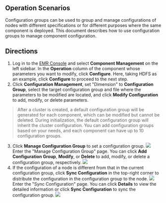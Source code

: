 ## Operation Scenarios
Configuration groups can be used to group and manage configurations of nodes with different specifications or for different purposes where the same component is deployed. This document describes how to use configuration groups to manage component configuration.

## Directions
1. Log in to the [EMR Console](https://console.cloud.tencent.com/emr) and select **Component Management** on the left sidebar. In the **Operation** column of the component whose parameters you want to modify, click **Configure**. Here, taking HDFS as an example, click **Configure** to proceed to the next step.
2. Click **Configuration Management**, set "Dimension" to **Configuration Group**, select the target configuration group and file where the parameters to be modified are located, and click **Modify Configuration** to add, modify, or delete parameters.
>After a cluster is created, a default configuration group will be generated for each component, which can be modified but cannot be deleted. During initialization, the default configuration group will inherit the cluster configuration. You can add configuration groups based on your needs, and each component can have up to 10 configuration groups.
3. Click **Manage Configuration Group** to set a configuration group.
![](https://main.qcloudimg.com/raw/ff447e9c6676627682ca593f857900b9.png)
 Enter the "Manage Configuration Group" page. You can click **Add Configuration Group**, **Modify**, or **Delete** to add, modify, or delete a configuration group, respectively.
![](https://main.qcloudimg.com/raw/2fce4a94775737259e58268c2038e1a9.png)
4. If the configuration of a node is different from that in the current configuration group, click **Sync Configuration** in the top-right corner to distribute the configuration in the configuration group to the node.
![](https://main.qcloudimg.com/raw/7286e6eb52685a59dfb0e53eed087dd5.png)
Enter the "Sync Configuration" page. You can click **Details** to view the detailed information or click **Sync Configuration** to sync the configuration group.
![](https://main.qcloudimg.com/raw/b1a3b1f5152d7632e3ae601d09084d5e.png)
